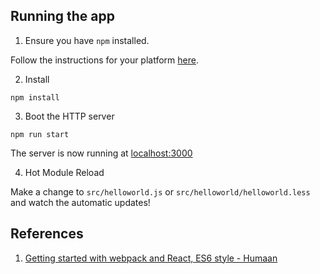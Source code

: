 ## Running the app

1. Ensure you have `npm` installed.

Follow the instructions for your platform [here](https://github.com/npm/npm).

2. Install

````
npm install
````

3. Boot the HTTP server

````
npm run start
````

The server is now running at [localhost:3000](localhost:3000)

4. Hot Module Reload

Make a change to `src/helloworld.js` or `src/helloworld/helloworld.less` and watch the automatic updates!

## References

1. [Getting started with webpack and React, ES6 style - Humaan](http://humaan.com/getting-started-with-webpack-and-react-es6-style/)